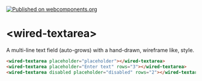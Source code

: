 [![Published on webcomponents.org](https://img.shields.io/badge/webcomponents.org-published-blue.svg)](https://www.webcomponents.org/element/wiredjs/wired-textarea)

# \<wired-textarea\>

A multi-line text field (auto-grows) with a hand-drawn, wireframe like, style.

<!--
```
<custom-element-demo>
  <template>
    <script src="../webcomponentsjs/webcomponents-lite.js"></script>
    <link rel="import" href="wired-textarea.html">
    <style is="custom-style">
      wired-textarea {
        margin: 5px 0;
      }
    </style>
    <next-code-block></next-code-block>
  </template>
</custom-element-demo>
```
-->
```html
<wired-textarea placeholder="placeholder"></wired-textarea>
<wired-textarea placeholder="Enter text" rows="3"></wired-textarea>
<wired-textarea disabled placeholder="disabled" rows="2"></wired-textarea>
```